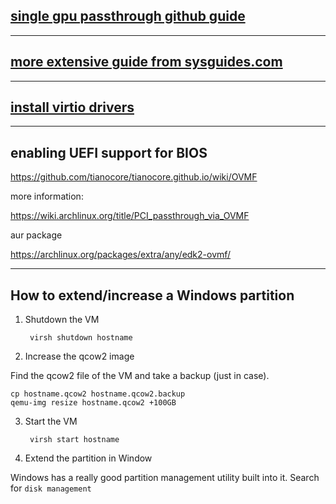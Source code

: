 ## [single gpu passthrough github guide](https://github.com/joeknock90/Single-GPU-Passthrough)
---
## [more extensive guide from sysguides.com](https://sysguides.com/install-a-windows-11-virtual-machine-on-kvm#0-1-configure-windows-11-virtual-hardware)
---
## [install virtio drivers](https://sysguides.com/install-kvm-on-linux#3-04-install-virtio-drivers-for-windows-guests-)
---
## enabling UEFI support for BIOS

https://github.com/tianocore/tianocore.github.io/wiki/OVMF

more information:

https://wiki.archlinux.org/title/PCI_passthrough_via_OVMF

aur package

https://archlinux.org/packages/extra/any/edk2-ovmf/

---
## How to extend/increase a Windows partition

1. Shutdown the VM

        virsh shutdown hostname

2. Increase the qcow2 image

Find the qcow2 file of the VM and take a backup (just in case).

    cp hostname.qcow2 hostname.qcow2.backup
    qemu-img resize hostname.qcow2 +100GB
    
3. Start the VM

        virsh start hostname

4. Extend the partition in Window

Windows has a really good partition management utility built into it. Search for `disk management`
